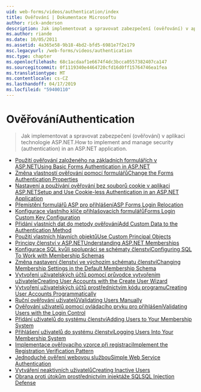 ```yaml
---
uid: web-forms/videos/authentication/index
title: Ověřování | Dokumentace Microsoftu
author: rick-anderson
description: Jak implementovat a spravovat zabezpečení (ověřování) v aplikaci technologie ASP.NET.
ms.author: riande
ms.date: 10/05/2011
ms.assetid: 4a365e58-9b18-4bd2-bfd5-6981e7f2e179
msc.legacyurl: /web-forms/videos/authentication
msc.type: chapter
ms.openlocfilehash: 68c1acdaaf1e6674f4dc3bcca0557382407ca147
ms.sourcegitcommit: 0f1119340e4464720cfd16d0ff15764746ea1fea
ms.translationtype: MT
ms.contentlocale: cs-CZ
ms.lasthandoff: 04/17/2019
ms.locfileid: "59400110"
---
```

# <a name="authentication"></a><span data-ttu-id="1753e-103">Ověřování</span><span class="sxs-lookup"><span data-stu-id="1753e-103">Authentication</span></span>

> <span data-ttu-id="1753e-104">Jak implementovat a spravovat zabezpečení (ověřování) v aplikaci technologie ASP.NET.</span><span class="sxs-lookup"><span data-stu-id="1753e-104">How to implement and manage security (authentication) in an ASP.NET application.</span></span>


- [<span data-ttu-id="1753e-105">Použití ověřování založeného na základních formulářích v ASP.NET</span><span class="sxs-lookup"><span data-stu-id="1753e-105">Using Basic Forms Authentication in ASP.NET</span></span>](using-basic-forms-authentication-in-aspnet.md)
- [<span data-ttu-id="1753e-106">Změna vlastností ověřování pomocí formulářů</span><span class="sxs-lookup"><span data-stu-id="1753e-106">Change the Forms Authentication Properties</span></span>](how-to-change-the-forms-authentication-properties.md)
- [<span data-ttu-id="1753e-107">Nastavení a používání ověřování bez souborů cookie v aplikaci ASP.NET</span><span class="sxs-lookup"><span data-stu-id="1753e-107">Setup and Use Cookie-less Authentication in an ASP.NET Application</span></span>](how-to-setup-and-use-cookie-less-authentication-in-an-aspnet-application.md)
- [<span data-ttu-id="1753e-108">Přemístění formulářů ASP pro přihlášení</span><span class="sxs-lookup"><span data-stu-id="1753e-108">ASP Forms Login Relocation</span></span>](asp-forms-login-relocation.md)
- [<span data-ttu-id="1753e-109">Konfigurace vlastního klíče přihlašovacích formulářů</span><span class="sxs-lookup"><span data-stu-id="1753e-109">Forms Login Custom Key Configuration</span></span>](forms-login-custom-key-configuration.md)
- [<span data-ttu-id="1753e-110">Přidání vlastních dat do metody ověřování</span><span class="sxs-lookup"><span data-stu-id="1753e-110">Add Custom Data to the Authentication Method</span></span>](add-custom-data-to-the-authentication-method.md)
- [<span data-ttu-id="1753e-111">Použití vlastních hlavních objektů</span><span class="sxs-lookup"><span data-stu-id="1753e-111">Use Custom Principal Objects</span></span>](use-custom-principal-objects.md)
- [<span data-ttu-id="1753e-112">Principy členství v ASP.NET</span><span class="sxs-lookup"><span data-stu-id="1753e-112">Understanding ASP.NET Memberships</span></span>](understanding-aspnet-memberships.md)
- [<span data-ttu-id="1753e-113">Konfigurace SQL kvůli spolupráci se schématy členství</span><span class="sxs-lookup"><span data-stu-id="1753e-113">Configuring SQL To Work with Membership Schemas</span></span>](configuring-sql-to-work-with-membership-schemas.md)
- [<span data-ttu-id="1753e-114">Změna nastavení členství ve výchozím schématu členství</span><span class="sxs-lookup"><span data-stu-id="1753e-114">Changing Membership Settings in the Default Membership Schema</span></span>](changing-membership-settings-in-the-default-membership-schema.md)
- [<span data-ttu-id="1753e-115">Vytvoření uživatelských účtů pomocí průvodce vytvořením uživatele</span><span class="sxs-lookup"><span data-stu-id="1753e-115">Creating User Accounts with the Create User Wizard</span></span>](creating-user-accounts-with-the-create-user-wizard.md)
- [<span data-ttu-id="1753e-116">Vytvoření uživatelských účtů prostřednictvím kódu programu</span><span class="sxs-lookup"><span data-stu-id="1753e-116">Creating User Accounts Programmatically</span></span>](creating-user-accounts-programmatically.md)
- [<span data-ttu-id="1753e-117">Ruční ověřování uživatelů</span><span class="sxs-lookup"><span data-stu-id="1753e-117">Validating Users Manually</span></span>](validating-users-manually.md)
- [<span data-ttu-id="1753e-118">Ověřování uživatelů pomocí ovládacího prvku pro přihlášení</span><span class="sxs-lookup"><span data-stu-id="1753e-118">Validating Users with the Login Control</span></span>](validating-users-with-the-login-control.md)
- [<span data-ttu-id="1753e-119">Přidání uživatelů do systému členství</span><span class="sxs-lookup"><span data-stu-id="1753e-119">Adding Users to Your Membership System</span></span>](adding-users-to-your-membership-system.md)
- [<span data-ttu-id="1753e-120">Přihlášení uživatelů do systému členství</span><span class="sxs-lookup"><span data-stu-id="1753e-120">Logging Users Into Your Membership System</span></span>](logging-users-into-your-membership-system.md)
- [<span data-ttu-id="1753e-121">Implementace ověřovacího vzorce při registraci</span><span class="sxs-lookup"><span data-stu-id="1753e-121">Implement the Registration Verification Pattern</span></span>](implement-the-registration-verification-pattern.md)
- [<span data-ttu-id="1753e-122">Jednoduché ověření webovou službou</span><span class="sxs-lookup"><span data-stu-id="1753e-122">Simple Web Service Authentication</span></span>](simple-web-service-authentication.md)
- [<span data-ttu-id="1753e-123">Vytváření neaktivních uživatelů</span><span class="sxs-lookup"><span data-stu-id="1753e-123">Creating Inactive Users</span></span>](creating-inactive-users.md)
- [<span data-ttu-id="1753e-124">Obrana proti útokům prostřednictvím injektáže SQL</span><span class="sxs-lookup"><span data-stu-id="1753e-124">SQL Injection Defense</span></span>](sql-injection-defense.md)

